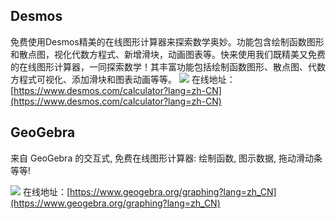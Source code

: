 ## Desmos
免费使用Desmos精美的在线图形计算器来探索数学奥妙。功能包含绘制函数图形和散点图，视化代数方程式、新增滑块，动画图表等。快来使用我们既精美又免费的在线图形计算器，一同探索数学！其丰富功能包括绘制函数图形、散点图、代数方程式可视化、添加滑块和图表动画等等。
![](https://foruda.gitee.com/images/1724665606925048918/0bfc6650_8031453.jpeg)
在线地址：[https://www.desmos.com/calculator?lang=zh-CN](https://www.desmos.com/calculator?lang=zh-CN)

## GeoGebra
来自 GeoGebra 的交互式, 免费在线图形计算器: 绘制函数, 图示数据, 拖动滑动条等等!

![](https://foruda.gitee.com/images/1724665606925048918/0bfc6650_8031453.jpeg)
在线地址：[https://www.geogebra.org/graphing?lang=zh_CN](https://www.geogebra.org/graphing?lang=zh_CN)
